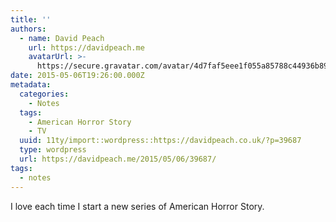 ```yaml
---
title: ''
authors:
  - name: David Peach
    url: https://davidpeach.me
    avatarUrl: >-
      https://secure.gravatar.com/avatar/4d7faf5eee1f055a85788c44936b8995eaab6dfb004e7854ec747ccb272e91ee?s=96&d=mm&r=g
date: 2015-05-06T19:26:00.000Z
metadata:
  categories:
    - Notes
  tags:
    - American Horror Story
    - TV
  uuid: 11ty/import::wordpress::https://davidpeach.co.uk/?p=39687
  type: wordpress
  url: https://davidpeach.me/2015/05/06/39687/
tags:
  - notes
---
```

I love each time I start a new series of American Horror Story.